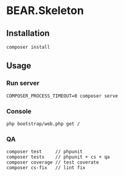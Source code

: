 # BEAR.Skeleton

## Installation

    composer install

## Usage

### Run server

    COMPOSER_PROCESS_TIMEOUT=0 composer serve

### Console

    php bootstrap/web.php get /

### QA

    composer test     // phpunit
    composer tests    // phpunit + cs + qa
    composer coverage // test coverate
    composer cs-fix   // lint fix
